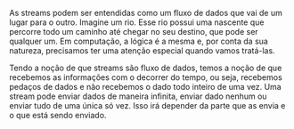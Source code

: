 As streams podem ser entendidas como um fluxo de dados que vai de um lugar para o outro. Imagine um rio. Esse rio possui uma nascente que percorre todo um caminho até chegar no seu destino, que pode ser qualquer um. Em computação, a lógica é a mesma e, por conta da sua natureza, precisamos ter uma atenção especial quando vamos tratá-las.

Tendo a noção de que streams são fluxo de dados, temos a noção de que recebemos as informações com o decorrer do tempo, ou seja, recebemos pedaços de dados e não recebemos o dado todo inteiro de uma vez. Uma stream pode enviar dados de maneira infinita, enviar dado nenhum ou enviar tudo de uma única só vez. Isso irá depender da parte que as envia e o que está sendo enviado.